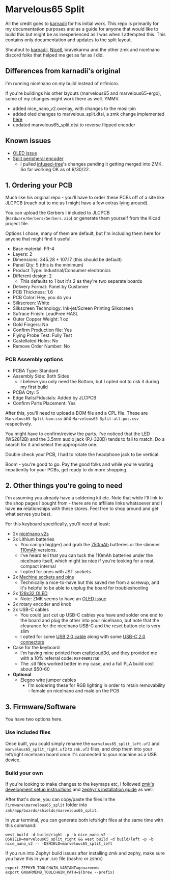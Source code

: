 # Marvelous65 Split

All the credit goes to [karnadii](https://github.com/karnadii/marvelous65) for his initial work. This repo is primarily for my documentation purposes and as a guide for anyone that would like to build this but might be as inexperienced as I was when I attempted this. This contains only documentation and updates to the split layout.

Shoutout to [karnadii](https://github.com/karnadii), [Nicell](https://github.com/nicell), bravekarma and the other zmk and nice!nano discord folks that helped me get as far as I did.

## Differences from karnadii's original

I'm running nice!nano on my build instead of nrfmicro. 

If you're buildings his other layouts (marvelous65 and marvelous65-ergo), some of my changes might work there as well. YMMV.

- added nice_nano_v2.overlay, with changes to the mosi-pin
- added oled changes to marvelous_split.dtsi, a zmk change implemented [here](https://zmk.dev/blog/2022/04/02/zephyr-3-0#display-selection)
- updated marvelous65_split.dtsi to reverse flipped encoder


## Known issues
- [OLED issue](https://github.com/zmkfirmware/zmk/issues/674)
- [Split peripheral encoder](https://github.com/zmkfirmware/zmk/pull/728)
  - I pulled [infused-tree](https://github.com/infused-kim/zmk/tree/my-changes/split-encoder)'s changes pending it getting merged into ZMK. So far working OK as of 9/30/22.

## 1. Ordering your PCB

Much like his original repo - you'll have to order these PCBs off of a site like JLCPCB (reach out to me as I might have a few extras lying around). 

You can upload the Gerbers I included to JLCPCB (`Hardware/Gerbers/Gerbers.zip`) or generate them yourself from the Kicad project file.

Options I chose, many of them are default, but I'm including them here for anyone that might find it useful:
- Base material: FR-4
- Layers: 2
- Dimensions: 345.28 * 107.17 (this should be default)
- Panel Qty: 5 (this is the minimum)
- Product Type: Industrial/Consumer electronics
- Different design: 2 
  - This defaults to 1 but it's 2 as they're two separate boards
- Delivery Format: Panel by Customer
- PCB Thickness: 1.6
- PCB Color: Hey, you do you
- Silkscreen: White
- Silkscreen Technology: Ink-jet/Screen Printing Silkscreen
- Sufrace Finish: LeadFree HASL
- Outer Copper Weight: 1 oz
- Gold Fingers: No
- Confirm Production file: Yes
- Flying Probe Test: Fully Test
- Castellated Holes: No
- Remove Order Number: No

### PCB Assembly options

- PCBA Type: Standard
- Assembly Side: Both Sides 
  - I believe you only need the Bottom, but I opted not to risk it during my first build
- PCBA Qty: 5
- Edge Rails/Fiducials: Added by JLCPCB
- Confirm Parts Placement: Yes

After this, you'll need to upload a BOM file and a CPL file. These are `Marvelous65 Split-bom.csv` and `Marvelous65 Split-all-pos.csv` respectively.

You might have to confirm/review the parts. I've noticed that the LED (WS2812B) and the 3.5mm audio jack (PJ-320D) tends to fail to match. Do a search for it and select the appropriate one.

Double check your PCB, I had to rotate the headphone jack to be vertical.

Boom - you're good to go. Pay the good folks and while you're waiting impatiently for your PCBs, get ready to do more shopping.

## 2. Other things you're going to need

I'm assuming you already have a soldering kit etc. Note that while I'll link to the shop pages I bought from - there are no affiliate links whatsoever and I have **no** relationships with these stores. Feel free to shop around and get what serves you best.

For this keyboard specifically, you'll need at least:
- 2x [nice!nano v2s](https://typeractive.xyz/products/nice-nano)
- 2x Lithium batteries
  - You can go big(ger) and grab the [750mAh](https://typeractive.xyz/products/lithium-battery-750mah) batteries or the slimmer [110mAh](https://typeractive.xyz/products/lithium-battery-110mah) versions. 
  - I've heard tell that you can tuck the 110mAh batteries under the nice!nano itself, which might be nice if you're looking for a neat, compact internal
  - I opted for ones with JST sockets
- 2x [Machine sockets and pins](https://typeractive.xyz/products/nice-nano)
  - Technically a nice-to-have but this saved me from a screwup, and it's helpful to be able to unplug the board for troubleshooting
- 2x [128x32 OLED](https://smile.amazon.com/dp/B08ZY4YBHL)
  - Note: ZMK seems to have an [OLED issue](https://github.com/zmkfirmware/zmk/issues/674)
- 2x rotary encoder and knob
- 2x USB-C cables
  - You could just cut up USB-C cables you have and solder one end to the board and plug the other into your nice!nano, but note that the clearance for the nice!nano USB-C and the reset button etc is very slim
  - I opted for some [USB 2.0 cable](https://cruzctrl.gg/collections/diy-cable-parts/products/cable) along with some [USB-C 2.0 connectors](https://cruzctrl.gg/collections/diy-cable-parts/products/usb-c-2-0-connector)
- Case for the keyboard
  - I'm having mine printed from [craftcloud3d](https://craftcloud3d.com/), and they provided me with a 10% referral code: `REF49BRI7SK`
  - The .stl files worked better in my case, and a full PLA build cost about $50-60
- **Optional**
  - Elegoo wire jumper cables
    - I'm soldering these for RGB lighting in order to retain removability - female on nice!nano and male on the PCB

## 3. Firmware/Software

You have two options here. 

### Use included files
Once built, you could simply rename the `marvelous65_split_left.uf2` and `marvelous65_split_right.uf2` to `zmk.uf2` files, and drop them into your left/right nice!nano board once it's connected to your machine as a USB device. 

### Build your own
If you're looking to make changes to the keymaps etc, I followed [zmk's development setup instructions](https://zmk.dev/docs/development/setup) and [zephyr's installation guide](https://docs.zephyrproject.org/latest/develop/getting_started/index.html) as well. 

After that's done, you can copy/paste the files in the `Firmware\marvelous65_split` folder into `zmk/app/boards/shields/marvelous65_split`. 

In your terminal, you can generate both left/right files at the same time with this command:

```
west build -d build/right -p -b nice_nano_v2 -- -DSHIELD=marvelous65_split_right && west build -d build/left -p -b nice_nano_v2 -- -DSHIELD=marvelous65_split_left
```

If you run into Zephyr build issues after installing zmk and zephy, make sure you have this in your .src file (bashrc or zshrc)
``````
export ZEPHYR_TOOLCHAIN_VARIANT=gnuarmemb
export GNUARMEMB_TOOLCHAIN_PATH=$(brew --prefix) 
``````

